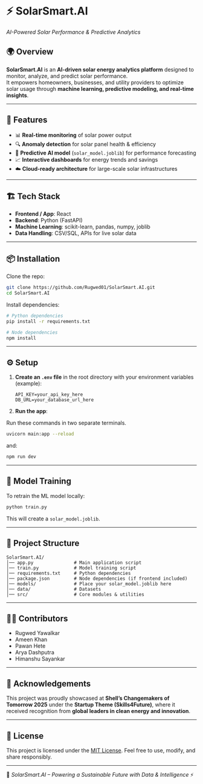# ⚡ SolarSmart.AI  
*AI-Powered Solar Performance & Predictive Analytics*

## 🌍 Overview  
**SolarSmart.AI** is an **AI-driven solar energy analytics platform** designed to monitor, analyze, and predict solar performance.  
It empowers homeowners, businesses, and utility providers to optimize solar usage through **machine learning, predictive modeling, and real-time insights**.  

---

## 🚀 Features  
- 📊 **Real-time monitoring** of solar power output  
- 🔍 **Anomaly detection** for solar panel health & efficiency  
- 🤖 **Predictive AI model** (`solar_model.joblib`) for performance forecasting  
- 📈 **Interactive dashboards** for energy trends and savings  
- ☁️ **Cloud-ready architecture** for large-scale solar infrastructures  

---

## 🏗️ Tech Stack  
- **Frontend / App**: React
- **Backend**: Python (FastAPI)  
- **Machine Learning**: scikit-learn, pandas, numpy, joblib  
- **Data Handling**: CSV/SQL, APIs for live solar data   

---

## 📦 Installation  

Clone the repo:  
```bash
git clone https://github.com/Rugwed01/SolarSmart.AI.git
cd SolarSmart.AI
````

Install dependencies:

```bash
# Python dependencies
pip install -r requirements.txt  

# Node dependencies
npm install  
```

---

## ⚙️ Setup

1. **Create an `.env` file** in the root directory with your environment variables (example):

   ```env
   API_KEY=your_api_key_here
   DB_URL=your_database_url_here
   ```

3. **Run the app**:

Run these commands in two separate terminals.

   ```bash
   uvicorn main:app --reload
   ```

   and:

   ```bash
   npm run dev
   ```
---

## 🧠 Model Training

To retrain the ML model locally:

```bash
python train.py
```

This will create a `solar_model.joblib`.

---

## 📂 Project Structure

```
SolarSmart.AI/
│── app.py               # Main application script
│── train.py             # Model training script
│── requirements.txt     # Python dependencies
│── package.json         # Node dependencies (if frontend included)
│── models/              # Place your solar_model.joblib here
│── data/                # Datasets
│── src/                 # Core modules & utilities
```

---

## 👨‍💻 Contributors

* Rugwed Yawalkar
* Ameen Khan
* Pawan Hete
* Arya Dashputra
* Himanshu Sayankar

---

## 🤝 Acknowledgements

This project was proudly showcased at **Shell’s Changemakers of Tomorrow 2025** under the **Startup Theme (Skills4Future)**, where it received recognition from **global leaders in clean energy and innovation**.

---

## 📜 License

This project is licensed under the [MIT License](LICENSE).
Feel free to use, modify, and share responsibly.

---

🌱 *SolarSmart.AI – Powering a Sustainable Future with Data & Intelligence* ⚡
